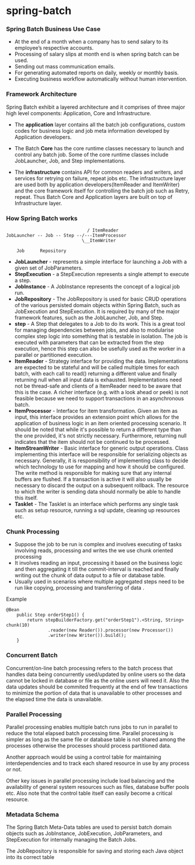# spring-batch

### Spring Batch Business Use Case
- At the end of a month when a company has to send salary to its employee’s respective accounts.
- Processing of salary slips at month end is when spring batch can be used.
- Sending out mass communication emails.
- For generating automated reports on daily, weekly or monthly basis.
- Executing business workflow automatically without human intervention.

### Framework Architecture

Spring Batch exhibit a layered architecture and it comprises of three major high level components: 
Application, Core and Infrastructure.

- The **application** layer contains all the batch job configurations, custom codes for business logic and job meta information developed by Application developers.

- The Batch **Core** has the core runtime classes necessary to launch and control any batch job. Some of the core runtime classes include JobLauncher, Job, and Step implementations.

- The **infrastructure** contains API for common readers and writers, and services for retrying on failure, repeat jobs etc. The infrastructure layer are used both by application developers(ItemReader and ItemWriter) and the core framework itself for controlling the batch job such as Retry, repeat. Thus Batch Core and Application layers are built on top of Infrastructure layer.

### How Spring Batch works
```
                               / ItemReader
JobLauncher -- Job -- Step --/---ItemProcessor
                             \__ItemWriter
                            
    Job      Repository
```
- **JobLauncher** - represents a simple interface for launching a Job with a given set of JobParameters.
- **StepExecution** - a StepExecution represents a single attempt to execute a step.
- **JobInstance** - A JobInstance represents the concept of a logical job run.
- **JobRepository** - The JobRepository is used for basic CRUD operations of the various persisted domain objects within Spring Batch, such as JobExecution and StepExecution. It is required by many of the major framework features, such as the JobLauncher, Job, and Step.
- **step** - A Step that delegates to a Job to do its work. This is a great tool for managing dependencies between jobs, and also to modularise complex step logic into something that is testable in isolation. The job is executed with parameters that can be extracted from the step execution, hence this step can also be usefully used as the worker in a parallel or partitioned execution.
- **ItemReader** - Strategy interface for providing the data. Implementations are expected to be stateful and will be called multiple times for each batch, with each call to read() returning a different value and finally returning null when all input data is exhausted. Implementations need not be thread-safe and clients of a ItemReader need to be aware that this is the case. A richer interface (e.g. with a look ahead or peek) is not feasible because we need to support transactions in an asynchronous batch.
- **ItemProcessor** - Interface for item transformation. Given an item as input, this interface provides an extension point which allows for the application of business logic in an item oriented processing scenario. It should be noted that while it's possible to return a different type than the one provided, it's not strictly necessary. Furthermore, returning null indicates that the item should not be continued to be processed.
- **ItemStreamWriter** - Basic interface for generic output operations. Class implementing this interface will be responsible for serializing objects as necessary. Generally, it is responsibility of implementing class to decide which technology to use for mapping and how it should be configured. The write method is responsible for making sure that any internal buffers are flushed. If a transaction is active it will also usually be necessary to discard the output on a subsequent rollback. The resource to which the writer is sending data should normally be able to handle this itself.
- **Tasklet** - The Tasklet is an interface which performs any single task such as setup resource, running a sql update, cleaning up resources etc.

### Chunk Processing
- Suppose the job to be run is complex and involves executing of tasks involving reads, processing and writes the we use chunk oriented processing
- It involves reading an input, processing it based on the business logic and then aggregating it till the commit-interval is reached and finally writing out the chunk of data output to a file or database table.
- Usually used in scenarios where multiple aggregated steps need to be run like copying, processing and transferring of data .

Example
```
@Bean
	public Step orderStep1() {
		return stepBuilderFactory.get("orderStep1").<String, String> chunk(10)
				.reader(new Reader()).processor(new Processor())
				.writer(new Writer()).build();
	}
```

### Concurrent Batch
Concurrent/on-line batch processing refers to the batch process that handles data being concurrently used/updated by online users so the data cannot be locked in database or file as the online users will need it. Also the data updates should be commited frequently at the end of few transactions to minimize the portion of data that is unavailable to other processes and the elapsed time the data is unavailable.

### Parallel Processing
Parallel processing enables multiple batch runs jobs to run in parallel to reduce the total elapsed batch processing time. Parallel processing is simpler as long as the same file or database table is not shared among the processes otherwise the processes should process partitioned data.

Another approach would be using a control table for maintaining interdependencies and to track each shared resource in use by any process or not.

Other key issues in parallel processing include load balancing and the availability of general system resources such as files, database buffer pools etc. Also note that the control table itself can easily become a critical resource.

### Metadata Schema
The Spring Batch Meta-Data tables are used to persist batch domain objects such as JobInstance, JobExecution, JobParameters, and StepExecution for internally managing the Batch Jobs.

The JobRepository is responsible for saving and storing each Java object into its correct table

